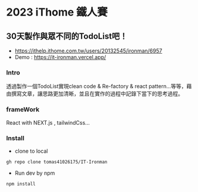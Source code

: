 # 2023 iThome 鐵人賽

## 30天製作與眾不同的TodoList吧！
- https://ithelp.ithome.com.tw/users/20132545/ironman/6957
- Demo : https://it-ironman.vercel.app/

### Intro
透過製作一個TodoList實現clean code & Re-factory & react pattern...等等，藉由撰寫文章，讓思路更加清晰，並且在實作的過程中記錄下當下的思考過程。

### frameWork
React with NEXT.js , tailwindCss...

### Install

- clone to local
```
gh repo clone tomas41026175/IT-Ironman
```

- Run dev by npm
```
npm install
```
